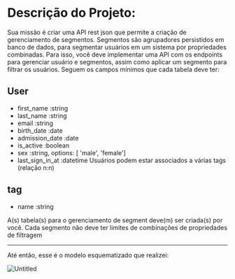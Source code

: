 # Descrição do Projeto:

Sua missão é criar uma API rest json que permite a criação de gerenciamento de segmentos.
Segmentos são agrupadores persistidos em banco de dados, para segmentar usuários em um sistema por propriedades combinadas.
Para isso, você deve implementar uma API com os endpoints para gerenciar usuário e segmentos, assim como aplicar um segmento para filtrar os usuários.
Seguem os campos mínimos que cada tabela deve ter:

## User

- first_name :string
- last_name :string
- email :string
- birth_date :date
- admission_date :date
- is_active :boolean
- sex :string, options: [ 'male', 'female']
- last_sign_in_at :datetime
Usuários podem estar associados a várias tags (relação n:n)

## tag
- name :string

A(s) tabela(s) para o gerenciamento de segment deve(m) ser criada(s) por você.
Cada segmento não deve ter limites de combinações de propriedades de filtragem

***

Até então, esse é o modelo esquematizado que realizei:


![Untitled](https://github.com/LuccaCasalecchi/Segments-API/assets/72542388/da5337a9-1228-423f-a1a8-08ba718403d3)
